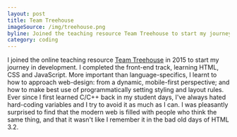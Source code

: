 ```yaml
---
layout: post
title: Team Treehouse
imageSource: /img/treehouse.png
byline: Joined the teaching resource Team Treehouse to start my journey in development.
category: coding
---
```


I joined the online teaching resource [Team Treehouse](http://www.teamtreehouse.com) in 2015 to start my journey in development.
I completed the front-end track, learning HTML, CSS and JavaScript. More important than language-specifics, I learnt to how to approach web-design: from a dynamic,
mobile-first perspective; and how to make best use of programmatically setting styling and layout rules.
Ever since I first learned C/C++ back in my student days, I've always hated hard-coding variables and I try to avoid it as much as I can. I was pleasantly surprised to find that the modern web is filled with people who think the same thing, and that it wasn't like I remember it in the bad old days of HTML 3.2.
